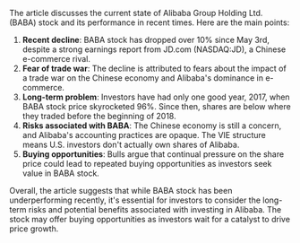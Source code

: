 The article discusses the current state of Alibaba Group Holding Ltd. (BABA) stock and its performance in recent times. Here are the main points:

1. **Recent decline**: BABA stock has dropped over 10% since May 3rd, despite a strong earnings report from JD.com (NASDAQ:JD), a Chinese e-commerce rival.
2. **Fear of trade war**: The decline is attributed to fears about the impact of a trade war on the Chinese economy and Alibaba's dominance in e-commerce.
3. **Long-term problem**: Investors have had only one good year, 2017, when BABA stock price skyrocketed 96%. Since then, shares are below where they traded before the beginning of 2018.
4. **Risks associated with BABA**: The Chinese economy is still a concern, and Alibaba's accounting practices are opaque. The VIE structure means U.S. investors don't actually own shares of Alibaba.
5. **Buying opportunities**: Bulls argue that continual pressure on the share price could lead to repeated buying opportunities as investors seek value in BABA stock.

Overall, the article suggests that while BABA stock has been underperforming recently, it's essential for investors to consider the long-term risks and potential benefits associated with investing in Alibaba. The stock may offer buying opportunities as investors wait for a catalyst to drive price growth.